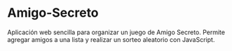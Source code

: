 # Amigo-Secreto
Aplicación web sencilla para organizar un juego de Amigo Secreto. Permite agregar amigos a una lista y realizar un sorteo aleatorio con JavaScript.

